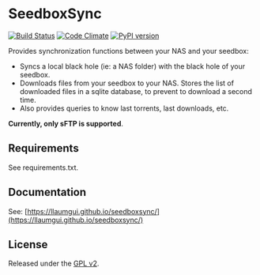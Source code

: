 # SeedboxSync
[![Build Status](https://travis-ci.org/llaumgui/seedboxsync.svg?branch=master)](https://travis-ci.org/llaumgui/seedboxsync) [![Code Climate](https://codeclimate.com/github/llaumgui/seedboxsync/badges/gpa.svg)](https://codeclimate.com/github/llaumgui/seedboxsync) [![PyPI version](https://badge.fury.io/py/seedboxsync.svg)](https://pypi.python.org/pypi/seedboxsync)

Provides synchronization functions between your NAS and your seedbox:
* Syncs a local black hole (ie: a NAS folder) with the black hole of your seedbox.
* Downloads files from your seedbox to your NAS. Stores the list of downloaded files in a sqlite database, to prevent to download a second time.
* Also provides queries to know last torrents, last downloads, etc.

__Currently, only sFTP is supported__.


## Requirements
See requirements.txt.


## Documentation
See: [https://llaumgui.github.io/seedboxsync/](https://llaumgui.github.io/seedboxsync/)


## License
Released under the [GPL v2](http://opensource.org/licenses/GPL-2.0).
